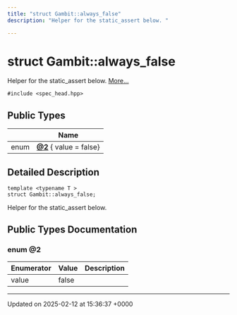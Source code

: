 ```yaml
---
title: "struct Gambit::always_false"
description: "Helper for the static_assert below. "

---
```


# struct Gambit::always_false



Helper for the static_assert below.  [More...](#detailed-description)


`#include <spec_head.hpp>`

## Public Types

|                | Name           |
| -------------- | -------------- |
| enum| **[@2](/documentation/code/classes/structgambit_1_1always__false/#enum-2)** { value = false} |

## Detailed Description

```
template <typename T >
struct Gambit::always_false;
```

Helper for the static_assert below. 
## Public Types Documentation

### enum @2

| Enumerator | Value | Description |
| ---------- | ----- | ----------- |
| value | false|   |




-------------------------------

Updated on 2025-02-12 at 15:36:37 +0000